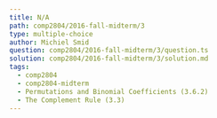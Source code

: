 ```yaml
---
title: N/A
path: comp2804/2016-fall-midterm/3
type: multiple-choice
author: Michiel Smid
question: comp2804/2016-fall-midterm/3/question.ts
solution: comp2804/2016-fall-midterm/3/solution.md
tags:
  - comp2804
  - comp2804-midterm
  - Permutations and Binomial Coefficients (3.6.2)
  - The Complement Rule (3.3)
---
```

